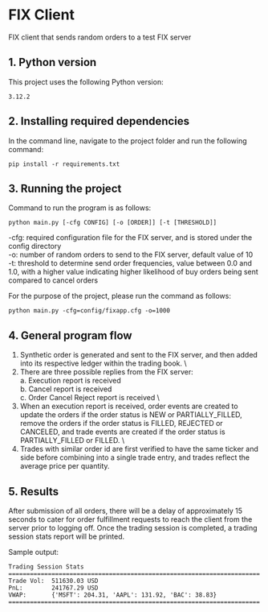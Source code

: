 # FIX Client
FIX client that sends random orders to a test FIX server

## 1. Python version
This project uses the following Python version:
```
3.12.2
```

## 2. Installing required dependencies
In the command line, navigate to the project folder and run the following command:
```
pip install -r requirements.txt
```

## 3. Running the project
Command to run the program is as follows:
```
python main.py [-cfg CONFIG] [-o [ORDER]] [-t [THRESHOLD]]
```
-cfg: required configuration file for the FIX server, and is stored under the config directory \
-o: number of random orders to send to the FIX server, default value of 10 \
-t: threshold to determine send order frequencies, value between 0.0 and 1.0, with a higher value indicating higher likelihood of buy orders being sent compared to cancel orders

For the purpose of the project, please run the command as follows:
```
python main.py -cfg=config/fixapp.cfg -o=1000
```

## 4. General program flow
1. Synthetic order is generated and sent to the FIX server, and then added into its respective ledger within the trading book. \
2. There are three possible replies from the FIX server: \
   a. Execution report is received \
   b. Cancel report is received \
   c. Order Cancel Reject report is received \
3. When an execution report is received, order events are created to update the orders if the order status is NEW or PARTIALLY_FILLED, remove the orders if the order status is FILLED, REJECTED or CANCELED, and trade events are created if the order status is PARTIALLY_FILLED or FILLED. \
4. Trades with similar order id are first verified to have the same ticker and side before combining into a single trade entry, and trades reflect the average price per quantity.

## 5. Results
After submission of all orders, there will be a delay of approximately 15 seconds to cater for order fulfillment requests to reach the client from the server prior to logging off. Once the trading session is completed, a trading session stats report will be printed.

Sample output:
```
Trading Session Stats
======================================================================
Trade Vol:	511630.03 USD
PnL:		241767.29 USD
VWAP:		{'MSFT': 204.31, 'AAPL': 131.92, 'BAC': 38.83}
======================================================================
```
